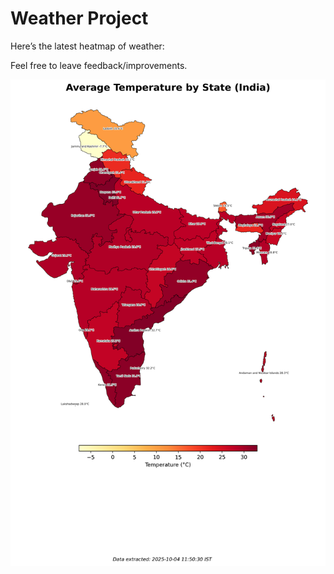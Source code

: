 # Weather Project

Here’s the latest heatmap of weather:

Feel free to leave feedback/improvements.

![India Heatmap](docs/assets/india_heatmap.png?v=E0BCB0)
